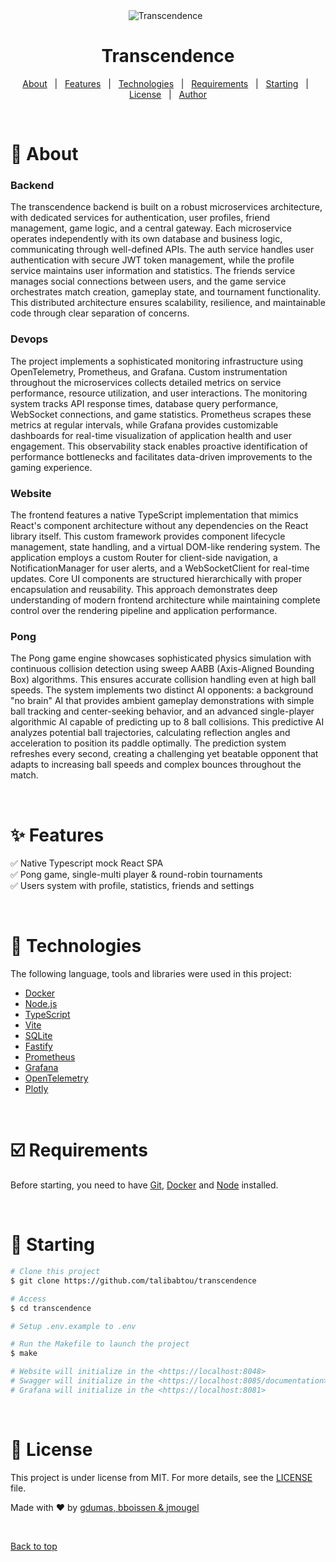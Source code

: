 <div align="center" id="top"> 
  <img src="./.github/app.gif" alt="Transcendence" />
  &#xa0;
</div>

<h1 align="center">Transcendence</h1>

<p align="center">
  <a href="#about">About</a> &#xa0; | &#xa0; 
  <a href="#features">Features</a> &#xa0; | &#xa0;
  <a href="#technologies">Technologies</a> &#xa0; | &#xa0;
  <a href="#requirements">Requirements</a> &#xa0; | &#xa0;
  <a href="#starting">Starting</a> &#xa0; | &#xa0;
  <a href="#license">License</a> &#xa0; | &#xa0;
  <a href="https://github.com/talibabtou" target="_blank">Author</a>
</p>

<br>

# 🎯​ About #

### Backend
The transcendence backend is built on a robust microservices architecture, with dedicated services for authentication, user profiles, friend management, game logic, and a central gateway. Each microservice operates independently with its own database and business logic, communicating through well-defined APIs. The auth service handles user authentication with secure JWT token management, while the profile service maintains user information and statistics. The friends service manages social connections between users, and the game service orchestrates match creation, gameplay state, and tournament functionality. This distributed architecture ensures scalability, resilience, and maintainable code through clear separation of concerns.

### Devops
The project implements a sophisticated monitoring infrastructure using OpenTelemetry, Prometheus, and Grafana. Custom instrumentation throughout the microservices collects detailed metrics on service performance, resource utilization, and user interactions. The monitoring system tracks API response times, database query performance, WebSocket connections, and game statistics. Prometheus scrapes these metrics at regular intervals, while Grafana provides customizable dashboards for real-time visualization of application health and user engagement. This observability stack enables proactive identification of performance bottlenecks and facilitates data-driven improvements to the gaming experience.

### Website
The frontend features a native TypeScript implementation that mimics React's component architecture without any dependencies on the React library itself. This custom framework provides component lifecycle management, state handling, and a virtual DOM-like rendering system. The application employs a custom Router for client-side navigation, a NotificationManager for user alerts, and a WebSocketClient for real-time updates. Core UI components are structured hierarchically with proper encapsulation and reusability. This approach demonstrates deep understanding of modern frontend architecture while maintaining complete control over the rendering pipeline and application performance.

### Pong
The Pong game engine showcases sophisticated physics simulation with continuous collision detection using sweep AABB (Axis-Aligned Bounding Box) algorithms. This ensures accurate collision handling even at high ball speeds. The system implements two distinct AI opponents: a background "no brain" AI that provides ambient gameplay demonstrations with simple ball tracking and center-seeking behavior, and an advanced single-player algorithmic AI capable of predicting up to 8 ball collisions. This predictive AI analyzes potential ball trajectories, calculating reflection angles and acceleration to position its paddle optimally. The prediction system refreshes every second, creating a challenging yet beatable opponent that adapts to increasing ball speeds and complex bounces throughout the match.

&#xa0;

# ✨​ Features #

✅​ Native Typescript mock React SPA\
✅​ Pong game, single-multi player & round-robin tournaments\
✅​ Users system with profile, statistics, friends and settings

&#xa0;

# 🚀​ Technologies #

The following language, tools and libraries were used in this project:

- [Docker](https://docs.docker.com/)
- [Node.js](https://nodejs.org/en/)
- [TypeScript](https://www.typescriptlang.org/)
- [Vite](https://vite.dev/)
- [SQLite](https://www.sqlite.org/)
- [Fastify](https://fastify.dev/)
- [Prometheus](https://prometheus.io/)
- [Grafana](https://grafana.com/)
- [OpenTelemetry](https://opentelemetry.io/)
- [Plotly](https://plotly.com/javascript/)

&#xa0;

# ☑️​ Requirements #

Before starting, you need to have [Git](https://git-scm.com), [Docker](https://docs.docker.com/compose/) and [Node](https://nodejs.org/en/) installed.

&#xa0;

# 🏁​ Starting #

```bash
# Clone this project
$ git clone https://github.com/talibabtou/transcendence

# Access
$ cd transcendence

# Setup .env.example to .env

# Run the Makefile to launch the project
$ make

# Website will initialize in the <https://localhost:8048>
# Swagger will initialize in the <https://localhost:8085/documentation>
# Grafana will initialize in the <https://localhost:8081>
```

&#xa0;

# 📝​ License #

This project is under license from MIT. For more details, see the [LICENSE](LICENSE.md) file.


Made with ❤️​ by <a href="https://github.com/talibabtou" target="_blank">gdumas, <a href="https://github.com/Bboissen" target="_blank">bboissen & <a href="https://github.com/jasonmgl" target="_blank">jmougel</a>

&#xa0;

<a href="#top">Back to top</a>